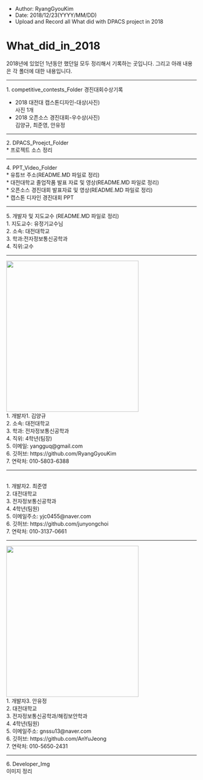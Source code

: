 * Author: RyangGyouKim
* Date: 2018/12/23(YYYY/MM/DD)
* Upload and Record all What did with DPACS project in 2018

# What_did_in_2018
2018년에 있었던 1년동안 했던일 모두 정리해서 기록하는 곳입니다.
그리고 아래 내용은 각 폴더에 대한 내용입니다.
<hr>
1. competitive_contests_Folder
경진대회수상기록
<br>

* 2018 대전대 캡스톤디자인-대상(사진)<br>
사진 1개
* 2018 오픈소스 경진대회-우수상(사진) <br>
 김양규, 최준영, 안유정
<hr>
2. DPACS_Proejct_Folder<br>
* 프로젝트 소스 정리
<hr>
4. PPT_Video_Folder<br>
* 유튜브 주소(README.MD 파일로 정리)<br>
* 대전대학교 졸업작품 발표 자료 및 영상(README.MD 파일로 정리)<br>
* 오픈소스 경진대회 발표자료 및 영상(README.MD 파일로 정리) <br>
* 캡스톤 디자인 경진대회 PPT<br>
<hr>
5. 개발자 및 지도교수 (README.MD 파일로 정리)
<br>
1. 지도교수: 유정기교수님<br>
2. 소속: 대전대학교<br>
3. 학과:전자정보통신공학과<br>
4. 직위:교수<br>

<hr>
<img width="350" height="400" src="https://user-images.githubusercontent.com/45614978/50278974-d3aff480-048b-11e9-9bda-5ce9f2ee727e.jpg">
<br> 1. 개발자1. 김양규 
<br> 2. 소속: 대전대학교
<br> 3. 학과: 전자정보통신공학과
<br> 4. 직위: 4학년(팀장)
<br> 5. 이메일: yangguq@gmail.com
<br> 6. 깃허브: https://github.com/RyangGyouKim
<br> 7. 연락처: 010-5803-6388
<hr>
<br> 1. 개발자2. 최준영
<br> 2. 대전대학교
<br> 3. 전자정보통신공학과
<br> 4. 4학년(팀원)
<br> 5. 이메일주소: yjc0455@naver.com
<br> 6. 깃허브: https://github.com/junyongchoi
<br> 7. 연락처: 010-3137-0661
<hr>
<img width="350" height="400" src="https://user-images.githubusercontent.com/45614978/50278975-d579b800-048b-11e9-8cee-fd05c8ecdebc.jpg">
<br> 1. 개발자3. 안유정
<br> 2. 대전대학교
<br> 3. 전자정보통신공학과/해킹보안학과
<br> 4. 4학년(팀원)
<br> 5. 이메일주소: gnssu13@naver.com
<br> 6. 깃허브: https://github.com/AnYuJeong
<br> 7. 연락처: 010-5650-2431
<hr>
6. Developer_Img
<br> 이미지 정리
